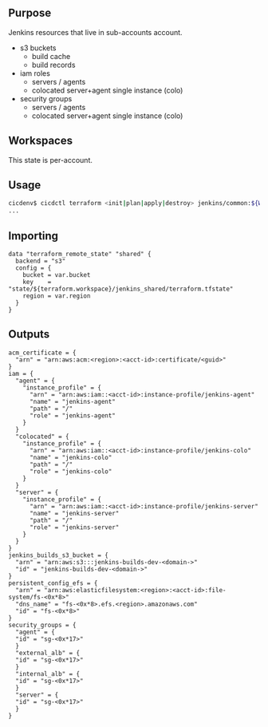 ## Purpose
Jenkins resources that live in sub-accounts account.

* s3 buckets
  * build cache
  * build records
* iam roles
  * servers / agents
  * colocated server+agent single instance (colo)
* security groups
  * servers / agents
  * colocated server+agent single instance (colo)

## Workspaces
This state is per-account.

## Usage
```bash
cicdenv$ cicdctl terraform <init|plan|apply|destroy> jenkins/common:${WORKSPACE}
...
```

## Importing
```hcl
data "terraform_remote_state" "shared" {
  backend = "s3"
  config = {
    bucket = var.bucket
    key    = "state/${terraform.workspace}/jenkins_shared/terraform.tfstate"
    region = var.region
  }
}
```

## Outputs
```hcl
acm_certificate = {
  "arn" = "arn:aws:acm:<region>:<acct-id>:certificate/<guid>"
}
iam = {
  "agent" = {
    "instance_profile" = {
      "arn" = "arn:aws:iam::<acct-id>:instance-profile/jenkins-agent"
      "name" = "jenkins-agent"
      "path" = "/"
      "role" = "jenkins-agent"
    }
  }
  "colocated" = {
    "instance_profile" = {
      "arn" = "arn:aws:iam::<acct-id>:instance-profile/jenkins-colo"
      "name" = "jenkins-colo"
      "path" = "/"
      "role" = "jenkins-colo"
    }
  }
  "server" = {
    "instance_profile" = {
      "arn" = "arn:aws:iam::<acct-id>:instance-profile/jenkins-server"
      "name" = "jenkins-server"
      "path" = "/"
      "role" = "jenkins-server"
    }
  }
}
jenkins_builds_s3_bucket = {
  "arn" = "arn:aws:s3:::jenkins-builds-dev-<domain->"
  "id" = "jenkins-builds-dev-<domain->"
}
persistent_config_efs = {
  "arn" = "arn:aws:elasticfilesystem:<region>:<acct-id>:file-system/fs-<0x*8>"
  "dns_name" = "fs-<0x*8>.efs.<region>.amazonaws.com"
  "id" = "fs-<0x*8>"
}
security_groups = {
  "agent" = {
  "id" = "sg-<0x*17>"
  }
  "external_alb" = {
  "id" = "sg-<0x*17>"
  }
  "internal_alb" = {
  "id" = "sg-<0x*17>"
  }
  "server" = {
  "id" = "sg-<0x*17>"
  }
}
```
